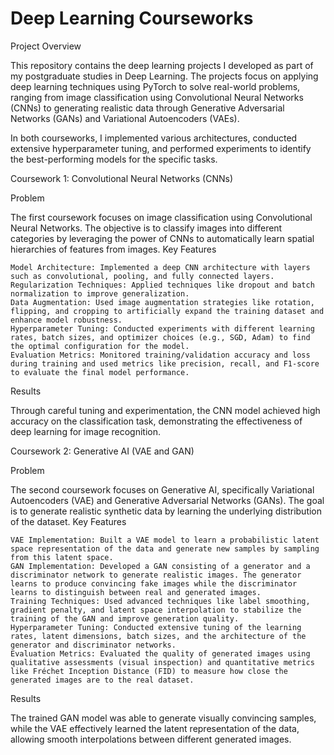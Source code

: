 # Deep Learning Courseworks
Project Overview

This repository contains the deep learning projects I developed as part of my postgraduate studies in Deep Learning. The projects focus on applying deep learning techniques using PyTorch to solve real-world problems, ranging from image classification using Convolutional Neural Networks (CNNs) to generating realistic data through Generative Adversarial Networks (GANs) and Variational Autoencoders (VAEs).

In both courseworks, I implemented various architectures, conducted extensive hyperparameter tuning, and performed experiments to identify the best-performing models for the specific tasks.

Coursework 1: Convolutional Neural Networks (CNNs)

Problem

The first coursework focuses on image classification using Convolutional Neural Networks. The objective is to classify images into different categories by leveraging the power of CNNs to automatically learn spatial hierarchies of features from images.
Key Features

    Model Architecture: Implemented a deep CNN architecture with layers such as convolutional, pooling, and fully connected layers.
    Regularization Techniques: Applied techniques like dropout and batch normalization to improve generalization.
    Data Augmentation: Used image augmentation strategies like rotation, flipping, and cropping to artificially expand the training dataset and enhance model robustness.
    Hyperparameter Tuning: Conducted experiments with different learning rates, batch sizes, and optimizer choices (e.g., SGD, Adam) to find the optimal configuration for the model.
    Evaluation Metrics: Monitored training/validation accuracy and loss during training and used metrics like precision, recall, and F1-score to evaluate the final model performance.
Results

Through careful tuning and experimentation, the CNN model achieved high accuracy on the classification task, demonstrating the effectiveness of deep learning for image recognition.

Coursework 2: Generative AI (VAE and GAN)

Problem

The second coursework focuses on Generative AI, specifically Variational Autoencoders (VAE) and Generative Adversarial Networks (GANs). The goal is to generate realistic synthetic data by learning the underlying distribution of the dataset.
Key Features

    VAE Implementation: Built a VAE model to learn a probabilistic latent space representation of the data and generate new samples by sampling from this latent space.
    GAN Implementation: Developed a GAN consisting of a generator and a discriminator network to generate realistic images. The generator learns to produce convincing fake images while the discriminator learns to distinguish between real and generated images.
    Training Techniques: Used advanced techniques like label smoothing, gradient penalty, and latent space interpolation to stabilize the training of the GAN and improve generation quality.
    Hyperparameter Tuning: Conducted extensive tuning of the learning rates, latent dimensions, batch sizes, and the architecture of the generator and discriminator networks.
    Evaluation Metrics: Evaluated the quality of generated images using qualitative assessments (visual inspection) and quantitative metrics like Fréchet Inception Distance (FID) to measure how close the generated images are to the real dataset.

Results

The trained GAN model was able to generate visually convincing samples, while the VAE effectively learned the latent representation of the data, allowing smooth interpolations between different generated images.

